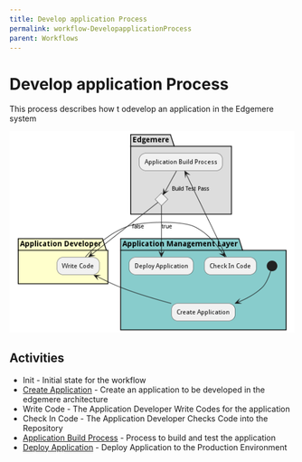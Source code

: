 ```yaml
---
title: Develop application Process
permalink: workflow-DevelopapplicationProcess
parent: Workflows
---
```

# Develop application Process

This process describes how t odevelop an application in the Edgemere system

![Workflow Diagram](./DevelopapplicationProcess.png)

## Activities

* Init - Initial state for the workflow
* [Create Application](scenario-CreateApplication) - Create an application to be developed in the edgemere architecture
* Write Code - The Application Developer Write Codes for the application
* Check In Code - The Application Developer Checks Code into the Repository
* [Application Build Process](workflow-ApplicationBuildProcess) - Process to build and test the application
* [Deploy Application](scenario-DeployApplication) - Deploy Application to the Production Environment

